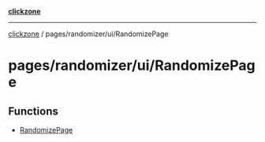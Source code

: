 [**clickzone**](../../../../README.md)

***

[clickzone](../../../../README.md) / pages/randomizer/ui/RandomizePage

# pages/randomizer/ui/RandomizePage

## Functions

- [RandomizePage](functions/RandomizePage.md)
